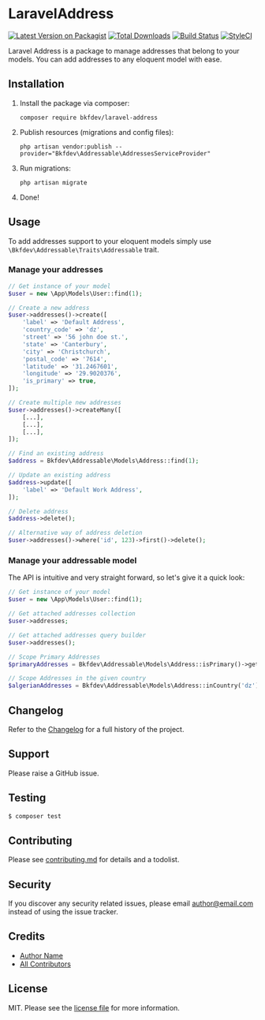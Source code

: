 # LaravelAddress

[![Latest Version on Packagist][ico-version]][link-packagist]
[![Total Downloads][ico-downloads]][link-downloads]
[![Build Status][ico-travis]][link-travis]
[![StyleCI][ico-styleci]][link-styleci]

Laravel Address is a package to manage addresses that belong to your models. You can add addresses to any eloquent model with ease.

## Installation

1. Install the package via composer:

    ```shell
    composer require bkfdev/laravel-address
    ```

2. Publish resources (migrations and config files):

    ```shell
    php artisan vendor:publish --provider="Bkfdev\Addressable\AddressesServiceProvider"
    ```

3. Run migrations:

    ```shell
    php artisan migrate
    ```

4. Done!

## Usage

To add addresses support to your eloquent models simply use `\Bkfdev\Addressable\Traits\Addressable` trait.

### Manage your addresses

```php
// Get instance of your model
$user = new \App\Models\User::find(1);

// Create a new address
$user->addresses()->create([
    'label' => 'Default Address',
    'country_code' => 'dz',
    'street' => '56 john doe st.',
    'state' => 'Canterbury',
    'city' => 'Christchurch',
    'postal_code' => '7614',
    'latitude' => '31.2467601',
    'longitude' => '29.9020376',
    'is_primary' => true,
]);

// Create multiple new addresses
$user->addresses()->createMany([
    [...],
    [...],
    [...],
]);

// Find an existing address
$address = Bkfdev\Addressable\Models\Address::find(1);

// Update an existing address
$address->update([
    'label' => 'Default Work Address',
]);

// Delete address
$address->delete();

// Alternative way of address deletion
$user->addresses()->where('id', 123)->first()->delete();
```

### Manage your addressable model

The API is intuitive and very straight forward, so let's give it a quick look:

```php
// Get instance of your model
$user = new \App\Models\User::find(1);

// Get attached addresses collection
$user->addresses;

// Get attached addresses query builder
$user->addresses();

// Scope Primary Addresses
$primaryAddresses = Bkfdev\Addressable\Models\Address::isPrimary()->get();

// Scope Addresses in the given country
$algerianAddresses = Bkfdev\Addressable\Models\Address::inCountry('dz')->get();

```

## Changelog

Refer to the [Changelog](CHANGELOG.md) for a full history of the project.

## Support

Please raise a GitHub issue.

## Testing

```bash
$ composer test
```

## Contributing

Please see [contributing.md](contributing.md) for details and a todolist.

## Security

If you discover any security related issues, please email author@email.com instead of using the issue tracker.

## Credits

-   [Author Name][link-author]
-   [All Contributors][link-contributors]

## License

MIT. Please see the [license file](license.md) for more information.

[ico-version]: https://img.shields.io/packagist/v/bkfdev/laravel-address.svg?style=flat-square
[ico-downloads]: https://img.shields.io/packagist/dt/bkfdev/laravel-address.svg?style=flat-square
[ico-travis]: https://img.shields.io/travis/bkfdev/laravel-address/master.svg?style=flat-square
[ico-styleci]: https://styleci.io/repos/12345678/shield
[link-packagist]: https://packagist.org/packages/bkfdev/laravel-address
[link-downloads]: https://packagist.org/packages/bkfdev/laravel-address
[link-travis]: https://travis-ci.org/bkfdev/laravel-address
[link-styleci]: https://styleci.io/repos/12345678
[link-author]: https://github.com/bkfdev
[link-contributors]: ../../contributors
